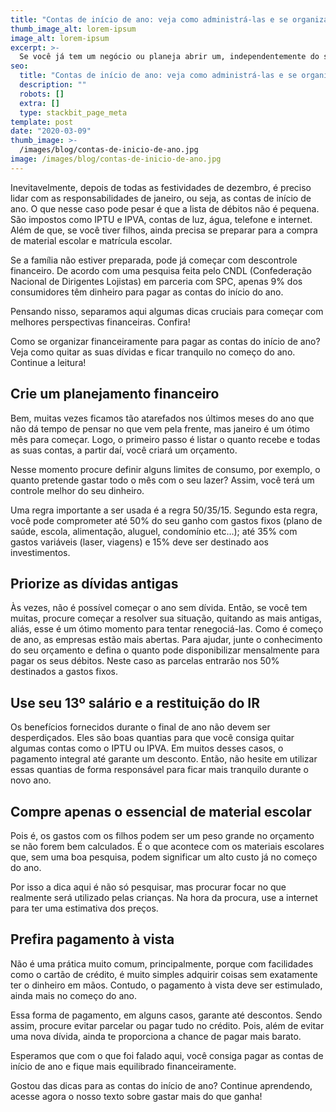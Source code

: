 ```yaml
---
title: "Contas de início de ano: veja como administrá-las e se organizar"
thumb_image_alt: lorem-ipsum
image_alt: lorem-ipsum
excerpt: >-
  Se você já tem um negócio ou planeja abrir um, independentemente do seu segmento: saber sobre finanças é essencial. Todas as organizações precisam estar muito atentas às suas finanças, visto que um bom planejamento financeiro é a base para o crescimento. Todavia, hoje em dia, existem diversos empreendedores que ainda não procuraram conhecimento a respeito desse assunto, que é de suma importância para seu negócio.
seo:
  title: "Contas de início de ano: veja como administrá-las e se organizar"
  description: ""
  robots: []
  extra: []
  type: stackbit_page_meta
template: post
date: "2020-03-09"
thumb_image: >-
  /images/blog/contas-de-inicio-de-ano.jpg
image: /images/blog/contas-de-inicio-de-ano.jpg
---
```


Inevitavelmente, depois de todas as festividades de dezembro, é preciso lidar com as responsabilidades de janeiro, ou seja, as contas de início de ano. O que nesse caso pode pesar é que a lista de débitos não é pequena. São impostos como IPTU e IPVA, contas de luz, água, telefone e internet. Além de que, se você tiver filhos, ainda precisa se preparar para a compra de material escolar e matrícula escolar.

Se a família não estiver preparada, pode já começar com descontrole financeiro. De acordo com uma pesquisa feita pelo CNDL (Confederação Nacional de Dirigentes Lojistas) em parceria com SPC, apenas 9% dos consumidores têm dinheiro para pagar as contas do início do ano.

Pensando nisso, separamos aqui algumas dicas cruciais para começar com melhores perspectivas financeiras. Confira!

Como se organizar financeiramente para pagar as contas do início de ano?
Veja como quitar as suas dívidas e ficar tranquilo no começo do ano. Continue a leitura!

## Crie um planejamento financeiro

Bem, muitas vezes ficamos tão atarefados nos últimos meses do ano que não dá tempo de pensar no que vem pela frente, mas janeiro é um ótimo mês para começar. Logo, o primeiro passo é listar o quanto recebe e todas as suas contas, a partir daí, você criará um orçamento.

Nesse momento procure definir alguns limites de consumo, por exemplo, o quanto pretende gastar todo o mês com o seu lazer? Assim, você terá um controle melhor do seu dinheiro.

Uma regra importante a ser usada é a regra 50/35/15. Segundo esta regra, você pode comprometer até 50% do seu ganho com gastos fixos (plano de saúde, escola, alimentação, aluguel, condomínio etc…); até 35% com gastos variáveis (laser, viagens) e 15% deve ser destinado aos investimentos.

## Priorize as dívidas antigas

Às vezes, não é possível começar o ano sem dívida. Então, se você tem muitas, procure começar a resolver sua situação, quitando as mais antigas, aliás, esse é um ótimo momento para tentar renegociá-las. Como é começo de ano, as empresas estão mais abertas. Para ajudar, junte o conhecimento do seu orçamento e defina o quanto pode disponibilizar mensalmente para pagar os seus débitos. Neste caso as parcelas entrarão nos 50% destinados a gastos fixos.

## Use seu 13º salário e a restituição do IR

Os benefícios fornecidos durante o final de ano não devem ser desperdiçados. Eles são boas quantias para que você consiga quitar algumas contas como o IPTU ou IPVA. Em muitos desses casos, o pagamento integral até garante um desconto. Então, não hesite em utilizar essas quantias de forma responsável para ficar mais tranquilo durante o novo ano.

## Compre apenas o essencial de material escolar

Pois é, os gastos com os filhos podem ser um peso grande no orçamento se não forem bem calculados. É o que acontece com os materiais escolares que, sem uma boa pesquisa, podem significar um alto custo já no começo do ano.

Por isso a dica aqui é não só pesquisar, mas procurar focar no que realmente será utilizado pelas crianças. Na hora da procura, use a internet para ter uma estimativa dos preços.

## Prefira pagamento à vista

Não é uma prática muito comum, principalmente, porque com facilidades como o cartão de crédito, é muito simples adquirir coisas sem exatamente ter o dinheiro em mãos. Contudo, o pagamento à vista deve ser estimulado, ainda mais no começo do ano.

Essa forma de pagamento, em alguns casos, garante até descontos. Sendo assim, procure evitar parcelar ou pagar tudo no crédito. Pois, além de evitar uma nova dívida, ainda te proporciona a chance de pagar mais barato.

Esperamos que com o que foi falado aqui, você consiga pagar as contas de início de ano e fique mais equilibrado financeiramente.

Gostou das dicas para as contas do início de ano? Continue aprendendo, acesse agora o nosso texto sobre gastar mais do que ganha!
